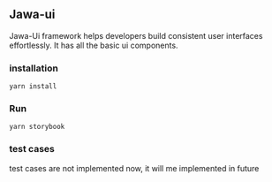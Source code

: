 ## Jawa-ui

Jawa-Ui framework helps developers build consistent user interfaces effortlessly. It has all the basic ui components.


### installation
`yarn install`

### Run
`yarn storybook`


### test cases
test cases are not implemented now, it will me implemented in future